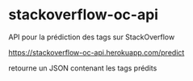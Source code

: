 # stackoverflow-oc-api
API pour la prédiction des tags sur StackOverflow

https://stackoverflow-oc-api.herokuapp.com/predict 

retourne un JSON contenant les tags prédits
